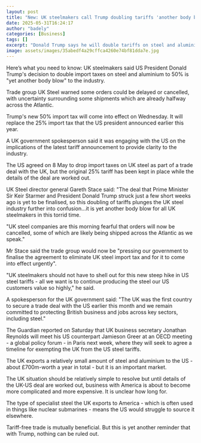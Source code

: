 ```yaml
---
layout: post
title: "New: UK steelmakers call Trump doubling tariffs 'another body blow'"
date: 2025-05-31T16:24:17
author: "badely"
categories: [Business]
tags: []
excerpt: "Donald Trump says he will double tariffs on steel and aluminium imports to 50% from Wednesday."
image: assets/images/35abedf4a29cffca4260e74bf81dda7e.jpg
---
```


Here’s what you need to know: UK steelmakers said US President Donald Trump's decision to double import taxes on steel and aluminium to 50% is "yet another body blow" to the industry. 

Trade group UK Steel warned some orders could be delayed or cancelled, with uncertainty surrounding some shipments which are already halfway across the Atlantic. 

Trump's new 50% import tax will come into effect on Wednesday. It will replace the 25% import tax that the US president announced earlier this year.  

A UK government spokesperson said it was engaging with the US on the implications of the latest tariff announcement to provide clarity to the industry. 

The US agreed on 8 May to drop import taxes on UK steel as part of a trade deal with the UK, but the original 25% tariff has been kept in place while the details of the deal are worked out.

UK Steel director general Gareth Stace said: "The deal that Prime Minister Sir Keir Starmer and President Donald Trump struck just a few short weeks ago is yet to be finalised, so this doubling of tariffs plunges the UK steel industry further into confusion...it is yet another body blow for all UK steelmakers in this torrid time. 

"UK steel companies are this morning fearful that orders will now be cancelled, some of which are likely being shipped across the Atlantic as we speak."

Mr Stace said the trade group would now be "pressing our government to finalise the agreement to eliminate UK steel import tax and for it to come into effect urgently". 

"UK steelmakers should not have to shell out for this new steep hike in US steel tariffs - all we want is to continue producing the steel our US customers value so highly," he said. 

A spokesperson for the UK government said: "The UK was the first country to secure a trade deal with the US earlier this month and we remain committed to protecting British business and jobs across key sectors, including steel."

The Guardian reported on Saturday that UK business secretary Jonathan Reynolds will meet his US counterpart Jamieson Greer at an OECD meeting - a global policy forum - in Paris next week, where they will seek to agree a timeline for exempting the UK from the US steel tariffs.

The UK exports a relatively small amount of steel and aluminium to the US - about £700m-worth a year in total - but it is an important market.

The UK situation should be relatively simple to resolve but until details of the UK-US deal are worked out, business with America is about to become more complicated and more expensive. It is unclear how long for. 

The type of specialist steel the UK exports to America - which is often used in things like nuclear submarines - means the US would struggle to source it elsewhere.

Tariff-free trade is mutually beneficial. But this is yet another reminder that with Trump, nothing can be ruled out.

